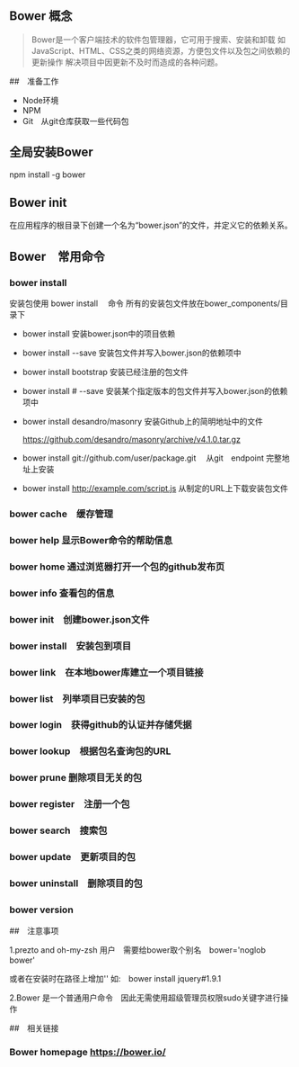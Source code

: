 ## Bower 概念

>Bower是一个客户端技术的软件包管理器，它可用于搜索、安装和卸载
如JavaScript、HTML、CSS之类的网络资源，方便包文件以及包之间依赖的更新操作
解决项目中因更新不及时而造成的各种问题。

##　准备工作

- Node环境
- NPM
- Git　从git仓库获取一些代码包

## 全局安装Bower

npm install -g bower 

## Bower init

在应用程序的根目录下创建一个名为“bower.json”的文件，并定义它的依赖关系。

## Bower　常用命令

### bower install 

安装包使用 bower install <package>　命令
所有的安装包文件放在bower_components/目录下

- bower install 安装bower.json中的项目依赖

- bower install <package> --save 安装包文件并写入bower.json的依赖项中

- bower install bootstrap 安装已经注册的包文件

- bower install <package>#<version> --save 安装某个指定版本的包文件并写入bower.json的依赖项中

- bower install desandro/masonry 安装Github上的简明地址中的文件

  https://github.com/desandro/masonry/archive/v4.1.0.tar.gz

- bower install git://github.com/user/package.git 　从git　endpoint 完整地址上安装

- bower install http://example.com/script.js 从制定的URL上下载安装包文件


### bower cache　缓存管理

### bower help 显示Bower命令的帮助信息

### bower home 通过浏览器打开一个包的github发布页

### bower info 查看包的信息

### bower init　创建bower.json文件

### bower install　安装包到项目
### bower link　在本地bower库建立一个项目链接

### bower list　列举项目已安装的包

### bower login　获得github的认证并存储凭据

### bower lookup　根据包名查询包的URL

### bower prune 删除项目无关的包

### bower register　注册一个包

### bower search　搜索包

### bower update　更新项目的包

### bower uninstall　删除项目的包

### bower version　



##　注意事项

1.prezto and oh-my-zsh 用户　需要给bower取个别名　bower='noglob bower'

或者在安装时在路径上增加'\' 如:　bower install jquery\#1.9.1

2.Bower 是一个普通用户命令　因此无需使用超级管理员权限sudo关键字进行操作

##　相关链接

### Bower homepage https://bower.io/


